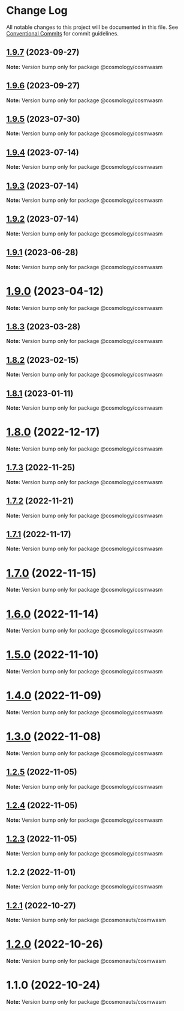# Change Log

All notable changes to this project will be documented in this file.
See [Conventional Commits](https://conventionalcommits.org) for commit guidelines.

## [1.9.7](https://github.com/cosmology-tech/create-cosmos-app/compare/@cosmology/cosmwasm@1.9.6...@cosmology/cosmwasm@1.9.7) (2023-09-27)

**Note:** Version bump only for package @cosmology/cosmwasm





## [1.9.6](https://github.com/cosmology-tech/create-cosmos-app/compare/@cosmology/cosmwasm@1.9.5...@cosmology/cosmwasm@1.9.6) (2023-09-27)

**Note:** Version bump only for package @cosmology/cosmwasm





## [1.9.5](https://github.com/cosmology-tech/create-cosmos-app/compare/@cosmology/cosmwasm@1.9.4...@cosmology/cosmwasm@1.9.5) (2023-07-30)

**Note:** Version bump only for package @cosmology/cosmwasm





## [1.9.4](https://github.com/cosmology-tech/create-cosmos-app/compare/@cosmology/cosmwasm@1.9.3...@cosmology/cosmwasm@1.9.4) (2023-07-14)

**Note:** Version bump only for package @cosmology/cosmwasm





## [1.9.3](https://github.com/cosmology-tech/create-cosmos-app/compare/@cosmology/cosmwasm@1.9.2...@cosmology/cosmwasm@1.9.3) (2023-07-14)

**Note:** Version bump only for package @cosmology/cosmwasm





## [1.9.2](https://github.com/cosmology-tech/create-cosmos-app/compare/@cosmology/cosmwasm@1.9.1...@cosmology/cosmwasm@1.9.2) (2023-07-14)

**Note:** Version bump only for package @cosmology/cosmwasm





## [1.9.1](https://github.com/cosmology-tech/create-cosmos-app/compare/@cosmology/cosmwasm@1.9.0...@cosmology/cosmwasm@1.9.1) (2023-06-28)

**Note:** Version bump only for package @cosmology/cosmwasm





# [1.9.0](https://github.com/cosmology-tech/create-cosmos-app/compare/@cosmology/cosmwasm@1.8.3...@cosmology/cosmwasm@1.9.0) (2023-04-12)

**Note:** Version bump only for package @cosmology/cosmwasm





## [1.8.3](https://github.com/cosmology-tech/create-cosmos-app/compare/@cosmology/cosmwasm@1.8.2...@cosmology/cosmwasm@1.8.3) (2023-03-28)

**Note:** Version bump only for package @cosmology/cosmwasm





## [1.8.2](https://github.com/cosmology-tech/create-cosmos-app/compare/@cosmology/cosmwasm@1.8.1...@cosmology/cosmwasm@1.8.2) (2023-02-15)

**Note:** Version bump only for package @cosmology/cosmwasm





## [1.8.1](https://github.com/cosmology-tech/create-cosmos-app/compare/@cosmology/cosmwasm@1.8.0...@cosmology/cosmwasm@1.8.1) (2023-01-11)

**Note:** Version bump only for package @cosmology/cosmwasm





# [1.8.0](https://github.com/cosmology-tech/create-cosmos-app/compare/@cosmology/cosmwasm@1.7.3...@cosmology/cosmwasm@1.8.0) (2022-12-17)

**Note:** Version bump only for package @cosmology/cosmwasm





## [1.7.3](https://github.com/cosmology-tech/create-cosmos-app/compare/@cosmology/cosmwasm@1.7.2...@cosmology/cosmwasm@1.7.3) (2022-11-25)

**Note:** Version bump only for package @cosmology/cosmwasm





## [1.7.2](https://github.com/cosmology-tech/create-cosmos-app/compare/@cosmology/cosmwasm@1.7.1...@cosmology/cosmwasm@1.7.2) (2022-11-21)

**Note:** Version bump only for package @cosmology/cosmwasm





## [1.7.1](https://github.com/cosmology-tech/create-cosmos-app/compare/@cosmology/cosmwasm@1.7.0...@cosmology/cosmwasm@1.7.1) (2022-11-17)

**Note:** Version bump only for package @cosmology/cosmwasm





# [1.7.0](https://github.com/cosmology-tech/create-cosmos-app/compare/@cosmology/cosmwasm@1.6.0...@cosmology/cosmwasm@1.7.0) (2022-11-15)

**Note:** Version bump only for package @cosmology/cosmwasm





# [1.6.0](https://github.com/cosmology-tech/create-cosmos-app/compare/@cosmology/cosmwasm@1.5.0...@cosmology/cosmwasm@1.6.0) (2022-11-14)

**Note:** Version bump only for package @cosmology/cosmwasm





# [1.5.0](https://github.com/cosmology-tech/create-cosmos-app/compare/@cosmology/cosmwasm@1.4.0...@cosmology/cosmwasm@1.5.0) (2022-11-10)

**Note:** Version bump only for package @cosmology/cosmwasm





# [1.4.0](https://github.com/cosmology-tech/create-cosmos-app/compare/@cosmology/cosmwasm@1.3.0...@cosmology/cosmwasm@1.4.0) (2022-11-09)

**Note:** Version bump only for package @cosmology/cosmwasm





# [1.3.0](https://github.com/cosmology-tech/create-cosmos-app/compare/@cosmology/cosmwasm@1.2.5...@cosmology/cosmwasm@1.3.0) (2022-11-08)

**Note:** Version bump only for package @cosmology/cosmwasm





## [1.2.5](https://github.com/cosmology-tech/create-cosmos-app/compare/@cosmology/cosmwasm@1.2.4...@cosmology/cosmwasm@1.2.5) (2022-11-05)

**Note:** Version bump only for package @cosmology/cosmwasm





## [1.2.4](https://github.com/cosmology-tech/create-cosmos-app/compare/@cosmology/cosmwasm@1.2.3...@cosmology/cosmwasm@1.2.4) (2022-11-05)

**Note:** Version bump only for package @cosmology/cosmwasm





## [1.2.3](https://github.com/cosmology-tech/create-cosmos-app/compare/@cosmology/cosmwasm@1.2.2...@cosmology/cosmwasm@1.2.3) (2022-11-05)

**Note:** Version bump only for package @cosmology/cosmwasm





## 1.2.2 (2022-11-01)

**Note:** Version bump only for package @cosmology/cosmwasm





## [1.2.1](https://github.com/cosmology-tech/create-cosmos-app/compare/@cosmonauts/cosmwasm@1.2.0...@cosmonauts/cosmwasm@1.2.1) (2022-10-27)

**Note:** Version bump only for package @cosmonauts/cosmwasm





# [1.2.0](https://github.com/cosmology-tech/create-cosmos-app/compare/@cosmonauts/cosmwasm@1.1.0...@cosmonauts/cosmwasm@1.2.0) (2022-10-26)

**Note:** Version bump only for package @cosmonauts/cosmwasm





# 1.1.0 (2022-10-24)

**Note:** Version bump only for package @cosmonauts/cosmwasm
